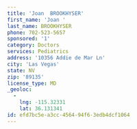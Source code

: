 ```yaml
---
title: 'Joan  BROOKHYSER'
first_name: 'Joan '
last_name: BROOKHYSER
phone: 702-523-5657
sponsored: '1'
category: Doctors
services: Pediatrics
address: '10356 Addie de Mar Ln'
city: 'Las Vegas'
state: NV
zip: '89135'
license_type: MD
_geoloc:
  -
    lng: -115.32331
    lat: 36.131341
id: efd7bc5e-a3cc-4564-94f6-3edb4dcf1064
---
```

